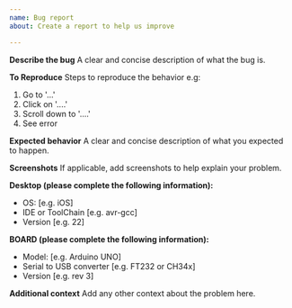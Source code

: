 ```yaml
---
name: Bug report
about: Create a report to help us improve

---
```


**Describe the bug**
A clear and concise description of what the bug is.

**To Reproduce**
Steps to reproduce the behavior e.g:
1. Go to '...'
2. Click on '....'
3. Scroll down to '....'
4. See error

**Expected behavior**
A clear and concise description of what you expected to happen.

**Screenshots**
If applicable, add screenshots to help explain your problem.

**Desktop (please complete the following information):**
 - OS: [e.g. iOS]
 - IDE or ToolChain [e.g. avr-gcc]
 - Version [e.g. 22]


**BOARD (please complete the following information):**
 - Model: [e.g. Arduino UNO]
 - Serial to USB converter [e.g. FT232 or CH34x]
 - Version [e.g. rev 3]

**Additional context**
Add any other context about the problem here.
